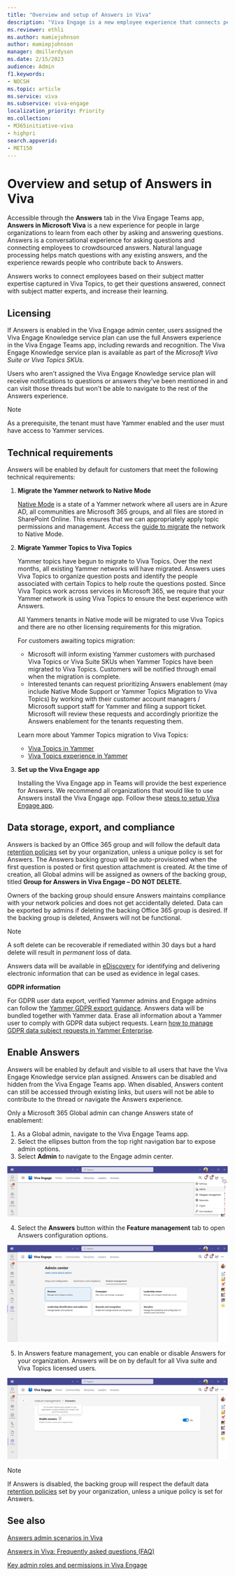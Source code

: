 ```yaml
---
title: "Overview and setup of Answers in Viva"
description: "Viva Engage is a new employee experience that connects people across the company—wherever and whenever they work—so that everyone is included and engaged."
ms.reviewer: ethli
ms.author: mamiejohnson
author: mamiepjohnson
manager: dmillerdyson
ms.date: 2/15/2023
audience: Admin
f1.keywords:
- NOCSH
ms.topic: article
ms.service: viva
ms.subservice: viva-engage
localization_priority: Priority
ms.collection:  
- M365initiative-viva
- highpri
search.appverid:
- MET150
---
```


# Overview and setup of Answers in Viva

Accessible through the **Answers** tab in the Viva Engage Teams app, **Answers in Microsoft Viva** is a new experience for people in large organizations to learn from each other by asking and answering questions. Answers is a conversational experience for asking questions and connecting employees to crowdsourced answers. Natural language processing helps match questions with any existing answers, and the experience rewards people who contribute back to Answers.

Answers works to connect employees based on their subject matter expertise captured in Viva Topics, to get their questions answered, connect with subject matter experts, and increase their learning.

## Licensing
If Answers is enabled in the Viva Engage admin center, users assigned the Viva Engage Knowledge service plan can use the full Answers experience in the Viva Engage Teams app, including rewards and recognition. The Viva Engage Knowledge service plan is available as part of the *Microsoft Viva Suite or Viva Topics SKUs.*

Users who aren't assigned the Viva Engage Knowledge service plan will receive notifications to questions or answers they've been mentioned in and can visit those threads but won't be able to navigate to the rest of the Answers experience.

> [!NOTE]
> As a prerequisite, the tenant must have Yammer enabled and the user must have access to Yammer services.

## Technical requirements

Answers will be enabled by default for customers that meet the following technical requirements:

1) **Migrate the Yammer network to Native Mode**

    [Native Mode](/yammer/configure-your-yammer-network/overview-native-mode) is a state of a Yammer network where all users are in Azure AD, all communities are Microsoft 365 groups, and all files are stored in SharePoint Online. This ensures that we can appropriately apply topic permissions and management. Access the [guide to migrate](/yammer/configure-your-yammer-network/native-mode-step-by-step-guide) the network to Native Mode.

2) **Migrate Yammer Topics to Viva Topics**

    Yammer topics have begun to migrate to Viva Topics. Over the next months, all existing Yammer networks will have migrated. Answers uses Viva Topics to organize question posts and identify the people associated with certain Topics to help route the questions posted. Since Viva Topics work across services in Microsoft 365, we require that your Yammer network is using Viva Topics to ensure the best experience with Answers.

    All Yammers tenants in Native mode will be migrated to use Viva Topics and there are no other licensing requirements for this migration.

    For customers awaiting topics migration:  
    - Microsoft will inform existing Yammer customers with purchased Viva Topics or Viva Suite SKUs when Yammer Topics have been migrated to Viva Topics. Customers will be notified through email when the migration is complete.
    - Interested tenants can request prioritizing Answers enablement (may include Native Mode Support or Yammer Topics Migration to Viva Topics) by working with their customer account managers / Microsoft support staff for Yammer and filing a support ticket. Microsoft will review these requests and accordingly prioritize the Answers enablement for the tenants requesting them.

    Learn more about Yammer Topics migration to Viva Topics:
    - [Viva Topics in Yammer](/viva/topics/topic-experiences-yammer)
    - [Viva Topics experience in Yammer](https://support.microsoft.com/topic/viva-topics-experience-in-yammer-8e85bc0d-086e-49a2-974b-39f60129257d)

3. **Set up the Viva Engage app**

    Installing the Viva Engage app in Teams will provide the best experience for Answers. We recommend all organizations that would like to use Answers install the Viva Engage app. Follow these [steps to setup Viva Engage app](/viva/engage/setup).

## Data storage, export, and compliance

Answers is backed by an Office 365 group and will follow the default data [retention policies](/microsoft-365/compliance/retention-policies-yammer?view=o365-worldwide) set by your organization, unless a unique policy is set for Answers. The Answers backing group will be auto-provisioned when the first question is posted or first question attachment is created. At the time of creation, all Global admins will be assigned as owners of the backing group, titled **Group for Answers in Viva Engage – DO NOT DELETE.**

Owners of the backing group should ensure Answers maintains compliance with your network policies and does not get accidentally deleted. Data can be exported by admins if deleting the backing Office 365 group is desired. If the backing group is deleted, Answers will not be functional.

>[!NOTE]
> A soft delete can be recoverable if remediated within 30 days but a hard delete will result in *permanent* loss of data.

Answers data will be available in [eDiscovery](/yammer/manage-security-and-compliance/overview-of-ediscovery) for identifying and delivering electronic information that can be used as evidence in legal cases.  

**GDPR information**

For GDPR user data export, verified Yammer admins and Engage admins can follow the [Yammer GDPR export guidance](/yammer/manage-security-and-compliance/export-yammer-enterprise-data). Answers data will be bundled together with Yammer data. Erase all information about a Yammer user to comply with GDPR data subject requests. Learn [how to manage GDPR data subject requests in Yammer Enterprise](/yammer/manage-security-and-compliance/gdpr-requests-in-yammer-enterprise).

## Enable Answers  

Answers will be enabled by default and visible to all users that have the Viva Engage Knowledge service plan assigned. Answers can be disabled and hidden from the Viva Engage Teams app. When disabled, Answers content can still be accessed through existing links, but users will not be able to contribute to the thread or navigate the Answers experience.  

Only a Microsoft 365 Global admin can change Answers state of enablement:

1. As a Global admin, navigate to the Viva Engage Teams app.  
2. Select the ellipses button from the top right navigation bar to expose admin options.  
3. Select **Admin** to navigate to the Engage admin center.

![Image of the admin entrypoint into the Engage admin center.](/Viva/media/engage/admin/admin-entrypoint.png)

4. Select the **Answers** button within the **Feature management** tab to open Answers configuration options.

![Image of the admin entrypoint into Answers feature management in the Engage admin center.](/Viva/media/engage/admin/answers-eac.png)

5. In Answers feature management, you can enable or disable Answers for your organization. Answers will be on by default for all Viva suite and Viva Topics licensed users.  

![Image of the Answers enablement toggle in the Engage admin center.](/Viva/media/engage/admin/enable-answers.png)

>[!NOTE]
> If Answers is disabled, the backing group will respect the default data [retention policies](/microsoft-365/compliance/retention-policies-yammer?view=o365-worldwide) set by your organization, unless a unique policy is set for Answers.

## See also

[Answers admin scenarios in Viva](/Viva/engage/eac-answers-admin-scenarios)

[Answers in Viva: Frequently asked questions (FAQ)](/Viva/engage/eac-answers-faq)

[Key admin roles and permissions in Viva Engage](/viva/engage/eac-key-admin-roles-permissions)
